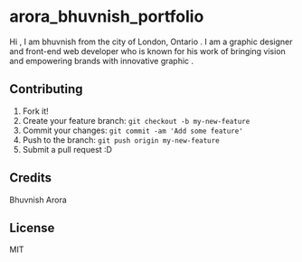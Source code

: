 # arora_bhuvnish_portfolio
  Hi , I am bhuvnish from the city of London, Ontario .
 I am a graphic designer and front-end web  developer
who is known for his work of bringing vision and 
empowering brands with  innovative graphic . 

## Contributing
1. Fork it!
2. Create your feature branch: `git checkout -b my-new-feature`
3. Commit your changes: `git commit -am 'Add some feature'`
4. Push to the branch: `git push origin my-new-feature`
5. Submit a pull request :D

## Credits

 Bhuvnish Arora


## License
MIT